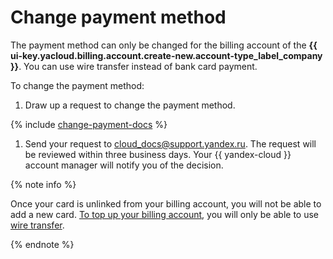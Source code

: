 # Change payment method

The payment method can only be changed for the billing account of the **{{ ui-key.yacloud.billing.account.create-new.account-type_label_company }}**. You can use wire transfer instead of bank card payment.

To change the payment method:

1. Draw up a request to change the payment method.


{% include [change-payment-docs](../_includes/change-payment-docs.md) %}


1. Send your request to [cloud_docs@support.yandex.ru](mailto:cloud_docs@support.yandex.ru). The request will be reviewed within three business days. Your {{ yandex-cloud }} account manager will notify you of the decision.

{% note info %}

Once your card is unlinked from your billing account, you will not be able to add a new card. [To top up your billing account](../operations/pay-the-bill.md), you will only be able to use [wire transfer](../payment/payment-methods-business.md).

{% endnote %}
